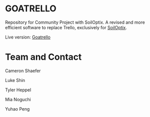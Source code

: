 # GOATRELLO
Repository for Community Project with SoilOptix.
A revised and more efficient software to replace Trello, exclusively for [SoilOptix](https://soiloptix.com/).

Live version: [Goatrello](https://goatrello.azurewebsites.net/)

# Team and Contact
Cameron Shaefer

Luke Shin

Tyler Heppel

Mia Noguchi

Yuhao Peng

